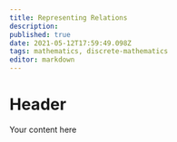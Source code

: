 ```yaml
---
title: Representing Relations
description: 
published: true
date: 2021-05-12T17:59:49.098Z
tags: mathematics, discrete-mathematics
editor: markdown
---
```


# Header
Your content here